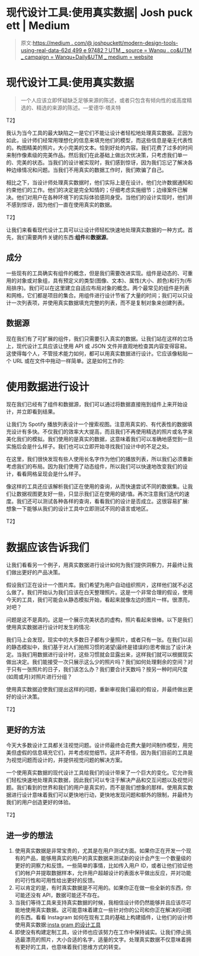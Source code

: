 # 现代设计工具:使用真实数据| Josh puck ett | Medium

> 原文:[https://medium . com/@ joshpuckett/modern-design-tools-using-real-data-62d 499 e 97482？UTM _ source = Wanqu . co&UTM _ campaign = Wanqu+Daily&UTM _ medium = website](https://medium.com/@joshpuckett/modern-design-tools-using-real-data-62d499e97482?utm_source=wanqu.co&utm_campaign=Wanqu+Daily&utm_medium=website)

# 现代设计工具:使用真实数据

> 一个人应该立即怀疑缺乏足够来源的陈述，或者只包含有倾向性的或高度精选的、精选的来源的陈述。—爱德华·塔夫特

T2】

我认为当今工具的最大缺陷之一是它们不能让设计者轻松地处理真实数据。正因为如此，设计师们经常用理想化的信息来填充他们的模型，而这些信息是毫无代表性的。构图精美的照片。大小完美的文本。恰到好处的内容。我们花费了过多的时间来制作像素级的完美作品。然后我们在此基础上做出次优决策，只考虑我们单一的、完美的状态。当我们的设计被实现时，我们感到惊讶，因为我们忘记了解决各种边缘情况和问题。当我们不用真实的数据工作时，我们欺骗了自己。

相比之下，当设计师处理真实数据时，他们实际上是在设计。他们允许数据通知和约束他们的工作。他们的决定是完全知情的；仔细考虑实施细节；边缘案件已解决。他们对用户在各种环境下的实际体验感同身受。当他们的设计实现时，他们并不感到惊讶，因为他们一直在使用真实的数据。

T2】

让我们来看看现代设计工具可以让设计师轻松快速地处理真实数据的一种方式。首先，我们需要两件关键的东西:**组件**和**数据源**。

## 成分

一些现有的工具确实有组件的概念，但是我们需要改进实现。组件是动态的、可重用的对象或对象组，具有预定义的类型(图像、文本)、属性(大小、颜色)和行为(布局排序)。我们可以在这里建立自适应布局对象的概念。两个最常见的组件是列表和网格，它们都是项目的集合。用组件进行设计节省了大量的时间；我们可以只设计一次列表项，并使用真实数据填充完整的列表，而不是复制对象来创建列表。



## 数据源

现在我们有了可扩展的组件，我们只需要引入真实的数据。让我们站在这样的立场上，现代设计工具应该让使用 API 或 JSON 文件并直观地检查其内容变得容易。这使得每个人，不管技术能力如何，都可以用真实数据进行设计。它应该像粘贴一个 URL 或在文件中拖动一样简单。这是如何工作的:



# 使用数据进行设计

现在我们已经有了组件和数据源，我们可以通过将数据直接拖到组件上来开始设计，并立即看到结果。

让我们为 Spotify 播放列表设计一个搜索视图。注意用真实的、有代表性的数据填充设计有多快。不仅我们的效率大大提高，而且我们不再使用精选的照片或名字来美化我们的模拟。我们使用的是真实的数据，这意味着我们可以准确地感觉到一旦实施后会是什么样子。我们也可以立即开始寻找我们设计中的不足之处。



在这里，我们很快发现有些人使用长名字作为他们的播放列表，所以我们必须重新考虑我们的布局。因为我们使用了动态组件，所以我们可以快速地改变我们的设计，看看网格呈现会是什么样子。

像这样的工具还应该解析我们正在使用的查询，从而快速尝试不同的数据集。让我们让数据视图更友好一些，只显示我们正在使用的键/值。再次注意我们迭代的速度。我们还可以测试各种各样的查询，看看我们的设计是否成立。这很容易扩展:想象一下能够从我们的设计工具中立即测试不同的语言或地区。







T2】

# 数据应该告诉我们



让我们看看另一个例子，用真实数据进行设计如何为我们提供洞察力，并最终让我们做出更好的产品决策。

假设我们正在设计一个图片库。我们希望为用户自动组织照片，这样他们就不必这么做了。我们开始认为我们应该在白天整理照片。这是一个非常合理的假设，使用今天的工具，我们可能会从静态模拟开始，看起来就像左边的图片一样。很漂亮，对吧？

问题是这不是真的。这是一个展示完美状态的虚构，照片看起来很棒。以下是我们使用真实数据进行设计时发生的情况:



我们马上会发现，现实中的大多数日子都有少量照片，或者只有一张。在我们以前的静态模拟中，我们基于对人们拍照习惯的渴望(最终是错误的)思考做出了设计决定。当我们用数据进行设计时，这些习惯就会显露出来，这样我们就可以根据现实做出决定。我们能接受一次只展示这么少的照片吗？我们如何处理剩余的空间？对于只有一张照片的日子，我们该怎么办？我们要合计天数吗？按另一种时间尺度(如周或月)对照片进行分组？

使用真实数据迫使我们提出这样的问题，重新审视我们最初的假设，并最终做出更好的设计决策。





T2】

## 更好的方法

今天大多数设计工具都关注视觉问题。设计师最终会花费大量时间制作模型，用完美但虚假的信息填充它们，并考虑视觉细节。这并不奇怪，因为我们目前的工具是为视觉问题而设计的，并提供视觉问题的解决方案。

一个使用真实数据的现代设计工具给我们的设计带来了一个巨大的变化。它允许我们轻松快速地处理真实数据，因此我们可以专注于解决产品和交互问题以及视觉问题。我们看到的世界和我们的用户是真实的，而不是我们想象的那样。使用真实数据进行设计意味着我们可以更快地行动，更快地发现问题和额外的限制，并最终为我们的用户创造更好的体验。

T2】

## 进一步的想法

1.  使用真实数据是非常宝贵的，尤其是在用户测试方面。如果你正在开发一个现有的产品，能够用真实的用户的真实数据来测试新的设计会产生一个数量级的更好的洞察力和反馈。一些简单的事情，比如传入用户 ID，或者让他们验证他们的帐户并提取数据样本，允许用户超越设计的表面水平做出反应，并对功能的可行性和可用性给出更好的反馈。
2.  可以肯定的是，有时真实数据是不可用的。如果你正在做一些全新的东西，你可能还没有 API，数据可能还不存在。
3.  当我们等待工具来支持真实数据的时候，我相信设计师仍然能够并且应该尽可能地使用真实数据。这可能意味着建立一些针对你的公司和你正在解决的问题的东西。看看 Instagram 如何在现有工具的基础上构建插件，让他们的设计师使用真实数据:[insta gram 的设计工具](/@iansilber/design-tools-at-instagram-4f5867afa4f4)
4.  即使没有构建定制工具，设计师也应该努力在工作中保持诚实。让我们停止挑选最漂亮的照片，大小合适的名字，适量的文字。处理真实数据不仅意味着拥有更好的工具，也意味着我们思维方式的转变。